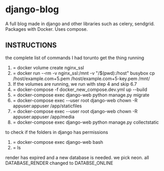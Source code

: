 # django-blog
A full blog made in django and other libraries such as celery, sendgrid. Packages with Docker. Uses compose.

## INSTRUCTIONS
the complete list of commands I had torunto get the thing running
1.	= docker volume create nginx_ssl
2.	= docker run --rm -v nginx_ssl:/mnt -v "/$(pwd):/host" busybox cp /host/example.com+5.pem /host/example.com+5-key.pem /mnt/
3.	If the volumes are running, we run with step 4 and skip 6.7
4.	= docker-compose -f docker_new_compose.dev.yml up --build
5.	= docker-compose exec django-web python manage.py migrate
6.	= docker-compose exec --user root django-web chown -R appuser:appuser /app/staticfiles
7.	=  docker-compose exec --user root django-web chown -R appuser:appuser /app/media
8.	= docker-compose exec django-web python manage.py collectstatic

to check if the folders in django has permissions
1.	= docker-compose exec django-web bash
2.	= ls


render has expired and a new database is needed. we pick neon. all DATABASE_RENDER  changed to DATABSE_ONLINE